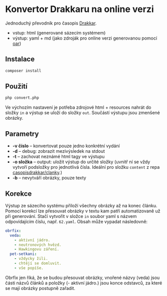 # Konvertor Drakkaru na online verzi

Jednoduchý převodník pro časopis [Drakkar](http://drakkar.sk/).

- vstup: html (generované sázecím systémem)
- výstup: yaml + md (jako zdroják pro online verzi generovanou pomocí [oar](https://github.com/casopisdrakkar/oar))

## Instalace

```bash
composer install
```

## Použití

```bash
php convert.php
```

Ve výchozím nastavení je potřeba zdrojové html + resources nahrát do složky `in` a výstup se uloží do složky `out`. Součástí výstupu jsou zmenšené obrázky.

## Parametry

- __-v číslo__ – konvertovat pouze jedno konkrétní vydání
- __-d__ – debug: zobrazit mezivýsledek na stdout
- __-t__ – zachovat neznámé html tagy ve výstupu
- __-o složka__ – output: uložit výstup do určité složky (uvnitř ní se vždy vytvoří podsložky pro jednotlivá čísla. Ideální pro složku `content` z repa [casopisdrakkar/clanky](https://github.com/casopisdrakkar/clanky).)
- __-b__ – nevytváří obrázky, pouze texty

## Korekce

Výstup ze sázecího systému přiloží všechny obrázky až na konec článku. Pomocí korekcí lze přesouvat obrázky v textu kam patří automatizovaně už při generování. Stačí vytvořit v složce `in` soubor yaml s názvem odpovídajícím číslu, např. `62.yaml`. Obsah může vypadat následovně:

```yaml
obrfix:
  veda:
    - aktivní jádro.
    - neutronových hvězd.
    - Hawkingovu záření.
  pet-setkani:
    - vždycky žili.
    - chtějí se domluvit.
    - vše popíše.
```

Obrfix jen říká, že se budou přesouvat obrázky, vnořené názvy (veda) jsou části názvů článků a položky (- aktivní jádro.) jsou konce odstavců, za které se mají obrázky postupně zařadit.
